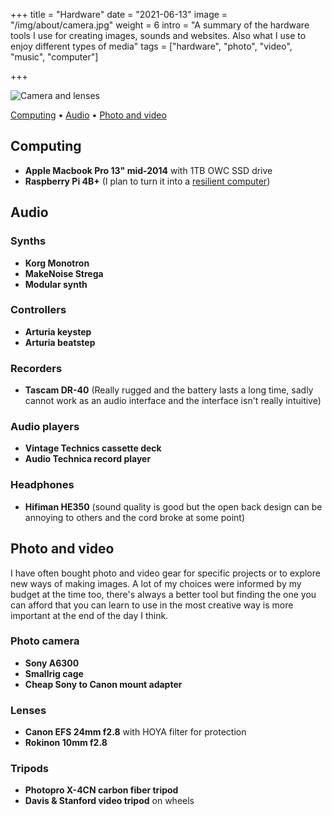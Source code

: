 +++
title = "Hardware"
date = "2021-06-13"
image = "/img/about/camera.jpg"
weight = 6
intro = "A summary of the hardware tools I use for creating images, sounds and websites. Also what I use to enjoy different types of media"
tags = ["hardware", "photo", "video", "music", "computer"]

+++

![Camera and lenses](/img/about/camera.jpg)

<div class="table-of-contents">

[Computing](#computing) •
[Audio](#audio) •
[Photo and video](#photo-and-video)

</div>

## Computing

- **Apple Macbook Pro 13" mid-2014** with 1TB OWC SSD drive
- **Raspberry Pi 4B+** (I plan to turn it into a [resilient computer](/craft/resilient-computer))

## Audio

### Synths

- **Korg Monotron**
- **MakeNoise Strega**
- **Modular synth**

### Controllers

- **Arturia keystep**
- **Arturia beatstep**

### Recorders

- **Tascam DR-40** (Really rugged and the battery lasts a long time, sadly cannot work as an audio interface and the interface isn't really intuitive)

### Audio players

- **Vintage Technics cassette deck**
- **Audio Technica record player**

### Headphones

- **Hifiman HE350** (sound quality is good but the open back design can be annoying to others and the cord broke at some point)

## Photo and video

I have often bought photo and video gear for specific projects or to explore new ways of making images. A lot of my choices were informed by my budget at the time too, there's always a better tool but finding the one you can afford that you can learn to use in the most creative way is more important at the end of the day I think.

### Photo camera

- **Sony A6300**  
- **Smallrig cage**  
- **Cheap Sony to Canon mount adapter**

### Lenses

- **Canon EFS 24mm f2.8** with HOYA filter for protection  
- **Rokinon 10mm f2.8**

### Tripods

- **Photopro X-4CN carbon fiber tripod**
- **Davis & Stanford video tripod** on wheels
